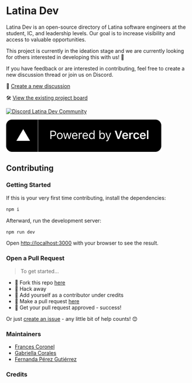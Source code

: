 # Latina Dev

Latina Dev is an open-source directory of Latina software engineers at the student, IC, and leadership levels. Our goal is to increase visibility and access to valuable opportunities.

This project is currently in the ideation stage and we are currently looking for others interested in developing this with us! 🎉

If you have feedback or are interested in contributing, feel free to create a new discussion thread or join us on Discord.

💬 [Create a new discussion](https://github.com/orgs/Latina-Dev/discussions)

🛠️ [View the existing project board](https://github.com/orgs/Latina-Dev/projects/1)

[![Discord Latina Dev Community](https://dcbadge.vercel.app/api/server/xzHDhxsQAQ)](https://discord.gg/xzHDhxsQAQ)

[![Vercel](/public/img/logos/vercel.svg "Vercel")](https://vercel.com?utm_source=latina-dev&utm_campaign=oss)

## Contributing

### Getting Started

If this is your very first time contributing, install the dependencies:

```bash
npm i
```

Afterward, run the development server:

```bash
npm run dev
```

Open [http://localhost:3000](http://localhost:3000) with your browser to see the result.

### Open a Pull Request

> To get started...

- 🍴 Fork this repo [here](https://github.com/Latina-Dev/latina-dev#fork-destination-box)
- 🔨 Hack away
- 👥 Add yourself as a contributor under credits
- 🔧 Make a pull request [here](https://github.com/Latina-Dev/latina-dev/compare)
- 🎉 Get your pull request approved - success!

Or just [create an issue](https://github.com/Latina-Dev/latina-dev/issues) - any little bit of help counts! 😊

### Maintainers

- [Frances Coronel](https://github.com/FrancesCoronel)
- [Gabriella Corales](https://github.com/EllaCodes4)
- [Fernanda Pérez Gutiérrez](https://github.com/fernperezg97)

### Credits

